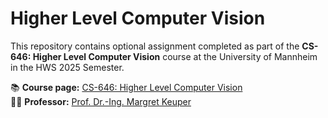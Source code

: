 # Higher Level Computer Vision

This repository contains optional assignment completed as part of the **CS-646: Higher Level Computer Vision** course at the University of Mannheim in the HWS 2025 Semester.

📚 **Course page:** [CS-646: Higher Level Computer Vision](https://www.uni-mannheim.de/dws/teaching/course-details/courses-for-master-candidates/cs-646-higher-level-computer-vision/#c102442)  
👩‍🏫 **Professor:** [Prof. Dr.-Ing. Margret Keuper](https://www.uni-mannheim.de/dws/people/professors/prof-dr-ing-margret-keuper/)
